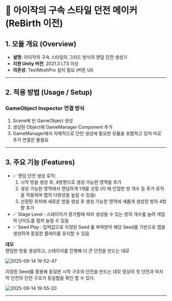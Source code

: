 # 📌 아이작의 구속 스타일 던전 메이커 (ReBirth 이전)

## 1. 모듈 개요 (Overview)  
- **설명**: 아이작의 구속 스타일의 그리드 방식의 랜덤 던전 생성기
- **지원 Unity 버전**: 2021.3 LTS 이상  
- **의존성**: TextMeshPro 설치 필요 (버튼 UI)

---

## 2. 적용 방법 (Usage / Setup)  
### GameObject Inspector 연결 방식  
1. Scene에 빈 GameObject 생성
2. 생성된 Object에 GameManager Component 추가
3. GameManager에서 자체적으로 던전 생성에 필요한 모듈을 포함하고 있어 따로 추가 연결은 불필요

---

## 3. 주요 기능 (Features)  
- ✅ 랜덤 던전 생성 로직:
    1. 시작 방을 생성 후, 4방향으로 생성 가능한 영역을 추가
    2. 생성 가능한 영역에서 랜덤하게 1개를 선정 (이 때 인접한 방 개수 등 추가 로직을 적용하여 맵의 다양성을 높일 수 있음)
    3. 선정된 위치에 새로운 방을 생성 후 생성 가능한 영역에 새롭게 생성된 방의 4방향 추가
- ✅ Stage Level : 스테이지가 증가함에 따라 생성될 수 있는 방의 개수를 늘려 게임의 난이도를 점차 늘릴 수 있음
- ✅ Seed Play : 입력값으로 지정된 Seed 를 부여받아 해당 Seed를 기반으로 맵을 생성하여 동일한 플레이를 유지할 수 있음

**데모**  
랜덤한 방을 생성하고, 스테이지를 진행해 더 큰 던전을 만드는 데모

![2025-09-14 19-52-47](https://github.com/user-attachments/assets/d561b0ad-206b-4b50-9082-fd05ec685fc1)

지정된 Seed를 활용해 동일한 시작 구조의 던전을 만드는 데모
영상의 첫 던전과 마지막 던전의 던전 구조가 동일함을 확인 할 수 있다.

![2025-09-14 19-55-20](https://github.com/user-attachments/assets/14fbdf0a-0692-494d-8ade-141388cbde30)

---
